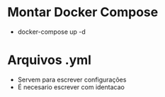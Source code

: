 # Montar Docker Compose
- docker-compose up -d

# Arquivos .yml
- Servem para escrever configurações
- É necesario escrever com identacao

